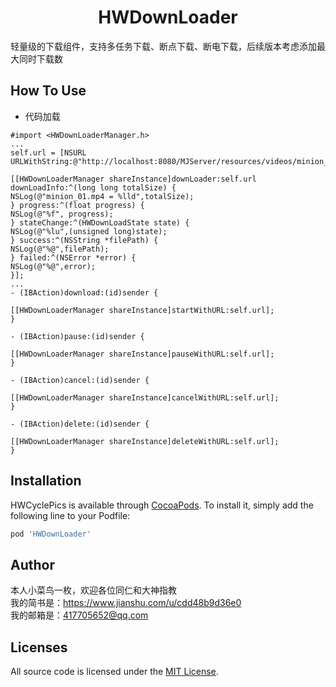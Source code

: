 <h1 align="center"> HWDownLoader</h1>轻量级的下载组件，支持多任务下载、断点下载、断电下载，后续版本考虑添加最大同时下载数

## How To Use
* 代码加载
```
#import <HWDownLoaderManager.h>
...
self.url = [NSURL URLWithString:@"http://localhost:8080/MJServer/resources/videos/minion_01.mp4"];

[[HWDownLoaderManager shareInstance]downLoader:self.url downLoadInfo:^(long long totalSize) {
NSLog(@"minion_01.mp4 = %lld",totalSize);
} progress:^(float progress) {
NSLog(@"%f", progress);
} stateChange:^(HWDownLoadState state) {
NSLog(@"%lu",(unsigned long)state);
} success:^(NSString *filePath) {
NSLog(@"%@",filePath);
} failed:^(NSError *error) {
NSLog(@"%@",error);
}];
...
- (IBAction)download:(id)sender {

[[HWDownLoaderManager shareInstance]startWithURL:self.url];
}

- (IBAction)pause:(id)sender {

[[HWDownLoaderManager shareInstance]pauseWithURL:self.url];
}

- (IBAction)cancel:(id)sender {

[[HWDownLoaderManager shareInstance]cancelWithURL:self.url];
}

- (IBAction)delete:(id)sender {

[[HWDownLoaderManager shareInstance]deleteWithURL:self.url];
}
```

## Installation

HWCyclePics is available through [CocoaPods](https://cocoapods.org). To install
it, simply add the following line to your Podfile:

```ruby
pod 'HWDownLoader'
```

## Author
本人小菜鸟一枚，欢迎各位同仁和大神指教
<br>我的简书是：https://www.jianshu.com/u/cdd48b9d36e0
<br>我的邮箱是：417705652@qq.com

## Licenses

All source code is licensed under the [MIT License](https://raw.github.com/SDWebImage/SDWebImage/master/LICENSE).
